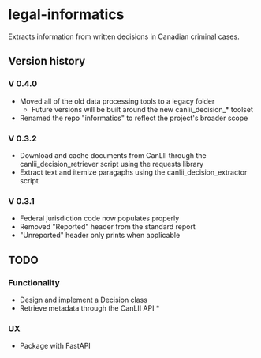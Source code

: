 # legal-informatics

Extracts information from written decisions in Canadian criminal cases.

## Version history

### V 0.4.0

* Moved all of the old data processing tools to a legacy folder
  * Future versions will be built around the new canlii_decision_* toolset
* Renamed the repo "informatics" to reflect the project's broader scope

### V 0.3.2

* Download and cache documents from CanLII through the
canlii_decision_retriever script using the requests library
* Extract text and itemize paragaphs using the canlii_decision_extractor script

### V 0.3.1

* Federal jurisdiction code now populates properly
* Removed "Reported" header from the standard report
* "Unreported" header only prints when applicable

## TODO

### Functionality

* Design and implement a Decision class
* Retrieve metadata through the CanLII API
  * 

### UX

* Package with FastAPI
